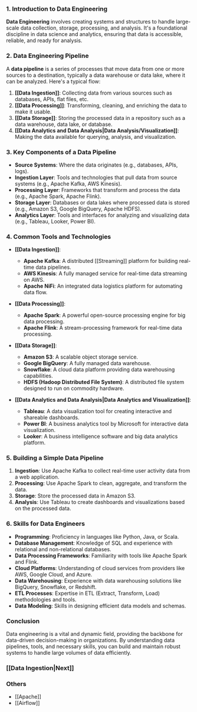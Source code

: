 ### 1. Introduction to Data Engineering

**Data Engineering** involves creating systems and structures to handle large-scale data collection, storage, processing, and analysis. It's a foundational discipline in data science and analytics, ensuring that data is accessible, reliable, and ready for analysis.

### 2. Data Engineering Pipeline

A **data pipeline** is a series of processes that move data from one or more sources to a destination, typically a data warehouse or data lake, where it can be analyzed. Here's a typical flow:

1. **[[Data Ingestion]]**: Collecting data from various sources such as databases, APIs, flat files, etc.
2. **[[Data Processing]]**: Transforming, cleaning, and enriching the data to make it usable.
3. **[[Data Storage]]**: Storing the processed data in a repository such as a data warehouse, data lake, or database.
4. **[[Data Analytics and Data Analysis|Data Analysis/Visualization]]**: Making the data available for querying, analysis, and visualization.

### 3. Key Components of a Data Pipeline

- **Source Systems**: Where the data originates (e.g., databases, APIs, logs).
- **Ingestion Layer**: Tools and technologies that pull data from source systems (e.g., Apache Kafka, AWS Kinesis).
- **Processing Layer**: Frameworks that transform and process the data (e.g., Apache Spark, Apache Flink).
- **Storage Layer**: Databases or data lakes where processed data is stored (e.g., Amazon S3, Google BigQuery, Apache HDFS).
- **Analytics Layer**: Tools and interfaces for analyzing and visualizing data (e.g., Tableau, Looker, Power BI).

### 4. Common Tools and Technologies

- **[[Data Ingestion]]**:
  - **Apache Kafka**: A distributed [[Streaming]] platform for building real-time data pipelines.
  - **AWS Kinesis**: A fully managed service for real-time data streaming on AWS.
  - **Apache NiFi**: An integrated data logistics platform for automating data flow.

- **[[Data Processing]]**:
  - **Apache Spark**: A powerful open-source processing engine for big data processing.
  - **Apache Flink**: A stream-processing framework for real-time data processing.
  
- **[[Data Storage]]**:
  - **Amazon S3**: A scalable object storage service.
  - **Google BigQuery**: A fully managed data warehouse.
  - **Snowflake**: A cloud data platform providing data warehousing capabilities.
  - **HDFS (Hadoop Distributed File System)**: A distributed file system designed to run on commodity hardware.

- **[[Data Analytics and Data Analysis|Data Analytics and Visualization]]**:
  - **Tableau**: A data visualization tool for creating interactive and shareable dashboards.
  - **Power BI**: A business analytics tool by Microsoft for interactive data visualization.
  - **Looker**: A business intelligence software and big data analytics platform.

### 5. Building a Simple Data Pipeline

1. **Ingestion**: Use Apache Kafka to collect real-time user activity data from a web application.
2. **Processing**: Use Apache Spark to clean, aggregate, and transform the data.
3. **Storage**: Store the processed data in Amazon S3.
4. **Analysis**: Use Tableau to create dashboards and visualizations based on the processed data.

### 6. Skills for Data Engineers


- **Programming**: Proficiency in languages like Python, Java, or Scala.
- **Database Management**: Knowledge of SQL and experience with relational and non-relational databases.
- **Data Processing Frameworks**: Familiarity with tools like Apache Spark and Flink.
- **Cloud Platforms**: Understanding of cloud services from providers like AWS, Google Cloud, and Azure.
- **Data Warehousing**: Experience with data warehousing solutions like BigQuery, Snowflake, or Redshift.
- **ETL Processes**: Expertise in ETL (Extract, Transform, Load) methodologies and tools.
- **Data Modeling**: Skills in designing efficient data models and schemas.

### Conclusion
Data engineering is a vital and dynamic field, providing the backbone for data-driven decision-making in organizations. By understanding data pipelines, tools, and necessary skills, you can build and maintain robust systems to handle large volumes of data efficiently.


### [[Data Ingestion|Next]]

### Others
- [[Apache]]
- [[Airflow]]

